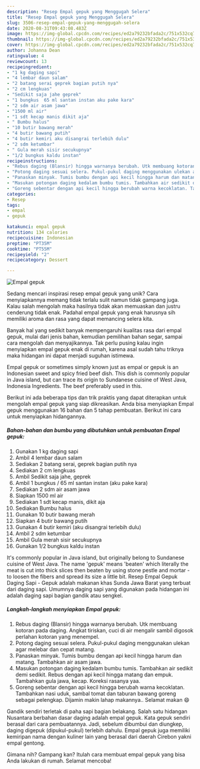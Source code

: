 ```yaml
---
description: "Resep Empal gepuk yang Menggugah Selera"
title: "Resep Empal gepuk yang Menggugah Selera"
slug: 3506-resep-empal-gepuk-yang-menggugah-selera
date: 2020-08-31T09:43:08.483Z
image: https://img-global.cpcdn.com/recipes/ed2a79232bfada2c/751x532cq70/empal-gepuk-foto-resep-utama.jpg
thumbnail: https://img-global.cpcdn.com/recipes/ed2a79232bfada2c/751x532cq70/empal-gepuk-foto-resep-utama.jpg
cover: https://img-global.cpcdn.com/recipes/ed2a79232bfada2c/751x532cq70/empal-gepuk-foto-resep-utama.jpg
author: Johanna Dean
ratingvalue: 4
reviewcount: 13
recipeingredient:
- "1 kg daging sapi"
- "4 lembar daun salam"
- "2 batang serai geprek bagian putih nya"
- "2 cm lengkuas"
- "Sedikit saja jahe geprek"
- "1 bungkus  65 ml santan instan aku pake kara"
- "2 sdm air asam jawa"
- "1500 ml air"
- "1 sdt kecap manis dikit aja"
- " Bumbu halus"
- "10 butir bawang merah"
- "4 butir bawang putih"
- "4 butir kemiri aku disangrai terlebih dulu"
- "2 sdm ketumbar"
- " Gula merah sisir secukupnya"
- "1/2 bungkus kaldu instan"
recipeinstructions:
- "Rebus daging (Blansir) hingga warnanya berubah. Utk membuang kotoran pada daging. Angkat tiriskan, cuci di air mengalir sambil digosok perlahan kotoran yang menempel."
- "Potong daging sesuai selera. Pukul-pukul daging menggunakan ulekan agar melebar dan cepat matang."
- "Panaskan minyak. Tumis bumbu dengan api kecil hingga harum dan matang. Tambahkan air asam jawa."
- "Masukan potongan daging kedalam bumbu tumis. Tambahkan air sedikit demi sedikit. Rebus dengan api kecil hingga matang dan empuk. Tambahkan gula jawa, kecap. Koreksi rasanya yaa."
- "Goreng sebentar dengan api kecil hingga berubah warna kecoklatan. Tambahkan nasi uduk, sambal tomat dan taburan bawang goreng sebagai pelengkap. Dijamin makin lahap makannya.. Selamat makan 😄"
categories:
- Resep
tags:
- empal
- gepuk

katakunci: empal gepuk 
nutrition: 134 calories
recipecuisine: Indonesian
preptime: "PT35M"
cooktime: "PT55M"
recipeyield: "2"
recipecategory: Dessert

---
```



![Empal gepuk](https://img-global.cpcdn.com/recipes/ed2a79232bfada2c/751x532cq70/empal-gepuk-foto-resep-utama.jpg)

Sedang mencari inspirasi resep empal gepuk yang unik? Cara menyiapkannya memang tidak terlalu sulit namun tidak gampang juga. Kalau salah mengolah maka hasilnya tidak akan memuaskan dan justru cenderung tidak enak. Padahal empal gepuk yang enak harusnya sih memiliki aroma dan rasa yang dapat memancing selera kita.

Banyak hal yang sedikit banyak mempengaruhi kualitas rasa dari empal gepuk, mulai dari jenis bahan, kemudian pemilihan bahan segar, sampai cara mengolah dan menyajikannya. Tak perlu pusing kalau ingin menyiapkan empal gepuk enak di rumah, karena asal sudah tahu triknya maka hidangan ini dapat menjadi suguhan istimewa.

Empal gepuk or sometimes simply known just as empal or gepuk is an Indonesian sweet and spicy fried beef dish. This dish is commonly popular in Java island, but can trace its origin to Sundanese cuisine of West Java, Indonesia Ingredients. The beef preferably used in this.


Berikut ini ada beberapa tips dan trik praktis yang dapat diterapkan untuk mengolah empal gepuk yang siap dikreasikan. Anda bisa menyiapkan Empal gepuk menggunakan 16 bahan dan 5 tahap pembuatan. Berikut ini cara untuk menyiapkan hidangannya.

<!--inarticleads1-->

##### Bahan-bahan dan bumbu yang dibutuhkan untuk pembuatan Empal gepuk:

1. Gunakan 1 kg daging sapi
1. Ambil 4 lembar daun salam
1. Sediakan 2 batang serai, geprek bagian putih nya
1. Sediakan 2 cm lengkuas
1. Ambil Sedikit saja jahe, geprek
1. Ambil 1 bungkus / 65 ml santan instan (aku pake kara)
1. Sediakan 2 sdm air asam jawa
1. Siapkan 1500 ml air
1. Sediakan 1 sdt kecap manis, dikit aja
1. Sediakan  Bumbu halus
1. Gunakan 10 butir bawang merah
1. Siapkan 4 butir bawang putih
1. Gunakan 4 butir kemiri (aku disangrai terlebih dulu)
1. Ambil 2 sdm ketumbar
1. Ambil  Gula merah sisir secukupnya
1. Gunakan 1/2 bungkus kaldu instan


It&#39;s commonly popular in Java island, but originally belong to Sundanese cuisine of West Java. The name &#39;gepuk&#39; means &#39;beaten&#39; which literally the meat is cut into thick slices then beaten by using stone pestle and mortar - to loosen the fibers and spread its size a little bit. Resep Empal Gepuk Daging Sapi - Gepuk adalah makanan khas Sunda Jawa Barat yang terbuat dari daging sapi. Umumnya daging sapi yang digunakan pada hidangan ini adalah daging sapi bagian gandik atau sengkel. 

<!--inarticleads2-->

##### Langkah-langkah menyiapkan Empal gepuk:

1. Rebus daging (Blansir) hingga warnanya berubah. Utk membuang kotoran pada daging. Angkat tiriskan, cuci di air mengalir sambil digosok perlahan kotoran yang menempel.
1. Potong daging sesuai selera. Pukul-pukul daging menggunakan ulekan agar melebar dan cepat matang.
1. Panaskan minyak. Tumis bumbu dengan api kecil hingga harum dan matang. Tambahkan air asam jawa.
1. Masukan potongan daging kedalam bumbu tumis. Tambahkan air sedikit demi sedikit. Rebus dengan api kecil hingga matang dan empuk. Tambahkan gula jawa, kecap. Koreksi rasanya yaa.
1. Goreng sebentar dengan api kecil hingga berubah warna kecoklatan. Tambahkan nasi uduk, sambal tomat dan taburan bawang goreng sebagai pelengkap. Dijamin makin lahap makannya.. Selamat makan 😄


Gandik sendiri terletak di paha sapi bagian belakang. Salah satu hidangan Nusantara berbahan dasar daging adalah empal gepuk. Kata gepuk sendiri berasal dari cara pembuatannya. Jadi, sebelum dibumbui dan diungkep, daging digepuk (dipukul-pukul) terlebih dahulu. Empal gepuk juga memiliki kemiripan nama dengan kuliner lain yang berasal dari daerah Cirebon yakni empal gentong. 

Gimana nih? Gampang kan? Itulah cara membuat empal gepuk yang bisa Anda lakukan di rumah. Selamat mencoba!
